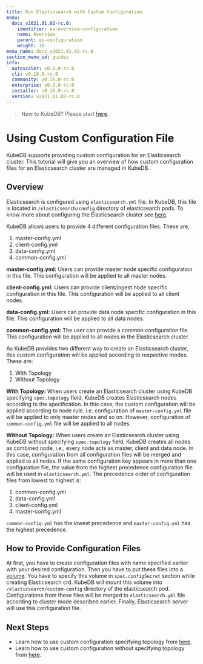 ```yaml
---
title: Run Elasticsearch with Custom Configuration
menu:
  docs_v2021.01.02-rc.0:
    identifier: es-overview-configuration
    name: Overview
    parent: es-configuration
    weight: 10
menu_name: docs_v2021.01.02-rc.0
section_menu_id: guides
info:
  autoscaler: v0.1.0-rc.0
  cli: v0.16.0-rc.0
  community: v0.16.0-rc.0
  enterprise: v0.3.0-rc.0
  installer: v0.16.0-rc.0
  version: v2021.01.02-rc.0
---
```


> New to KubeDB? Please start [here](/docs/v2021.01.02-rc.0/README).

# Using Custom Configuration File

KubeDB supports providing custom configuration for an Elasticsearch cluster. This tutorial will give you an overview of how custom configuration files for an Elasticsearch cluster are managed in KubeDB.

## Overview

Elasticsearch is configured using `elasticsearch.yml` file. In KubeDB, this file is located in `/elasticsearch/config` directory of elasticsearch pods. To know more about configuring the Elasticsearch cluster see [here](https://www.elastic.co/guide/en/elasticsearch/reference/current/settings.html).

KubeDB allows users to provide 4 different configuration files. These are,

1. master-config.yml
2. client-config.yml
3. data-config.yml
4. common-config.yml

**master-config.yml:** Users can provide master node specific configuration in this file. This configuration will be applied to all master nodes.

**client-config.yml:** Users can provide client/ingest node specific configuration in this file. This configuration will be applied to all client nodes.

**data-config.yml:** Users can provide data node specific configuration in this file. This configuration will be applied to all data nodes.

**common-config.yml:** The user can provide a common configuration file. This configuration will be applied to all nodes in the Elasticsearch cluster.

As KubeDB provides two different way to create an Elasticsearch cluster, this custom configuration will be applied according to respective modes. These are:

1. With Topology
2. Without Topology

**With Topology:**
When users create an Elasticsearch cluster using KubeDB specifying `spec.topology` field, KubeDB creates Elasticsearch nodes according to the specification. In this case, the custom configuration will be applied according to node rule. i.e. configuration of `master-config.yml` file will be applied to only master nodes and so on. However, configuration of `common-config.yml` file will be applied to all nodes.

**Without Topology:**
When users create an Elasticsearch cluster using KubeDB without specifying `spec.topology` field, KubeDB creates all nodes as combined node, i.e., every node acts as master, client and data node. In this case, configuration from all configuration files will be merged and applied to all nodes. If the same configuration key appears in more than one configuration file, the value from the highest precedence configuration file will be used in `elasticsearch.yml`. The precedence order of configuration files from lowest to highest is:

1. common-config.yml
2. data-config.yml
3. client-config.yml
4. master-config.yml

`common-config.yml` has the lowest precedence and `master-config.yml` has the highest precedence.

## How to Provide Configuration Files

At first, you have to create configuration files with name specified earlier with your desired configuration. Then you have to put these files into a [volume](https://kubernetes.io/docs/concepts/storage/volumes/). You have to specify this volume in `spec.configSecret` section while creating Elasticsearch crd. KubeDB will mount this volume into `/elasticsearch/custom-config` directory of the elasticsearch pod. Configurations from these files will be merged to `elasticsearch.yml` file according to cluster mode described earlier. Finally, Elasticsearch server will use this configuration file.

## Next Steps

- Learn how to use custom configuration specifying topology from [here](/docs/v2021.01.02-rc.0/guides/elasticsearch/configuration/with-topology).
- Learn how to use custom configuration without specifying topology from [here](/docs/v2021.01.02-rc.0/guides/elasticsearch/configuration/without-topology).